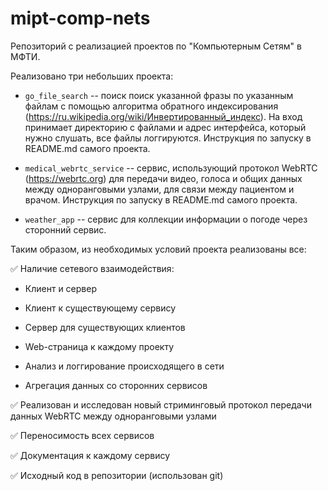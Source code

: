 # mipt-comp-nets


Репозиторий с реализацией проектов по "Компьютерным Сетям" в МФТИ. 

Реализовано три небольших проекта: 
* `go_file_search` -- поиск поиск указанной фразы по указанным файлам с помощью алгоритма обратного индексирования (https://ru.wikipedia.org/wiki/Инвертированный_индекс). На вход принимает директорию с файлами и адрес интерфейса, который нужно слушать, все файлы логгируются. Инструкция по запуску в README.md самого проекта. 

* `medical_webrtc_service` -- сервис, использующий протокол WebRTC (https://webrtc.org) для передачи видео, голоса и общих данных между одноранговыми узлами, для связи между пациентом и врачом. Инструкция по запуску в README.md самого проекта. 

* `weather_app` -- сервис для коллекции информации о погоде через сторонний сервис. 

Таким образом, из необходимых условий проекта реализованы все: 

:white_check_mark: Наличие сетевого взаимодействия: 

* Клиент и сервер 

* Клиент к существующему сервису

* Сервер для существующих клиентов 

* Web-страница к каждому проекту

* Анализ и логгирование происходящего в сети

* Агрегация данных со сторонних сервисов 

:white_check_mark: Реализован и исследован новый стриминговый протокол передачи данных WebRTC между одноранговыми узлами

:white_check_mark: Переносимость всех сервисов

:white_check_mark: Документация к каждому сервису

:white_check_mark: Исходный код в репозитории (использован git) 

              
